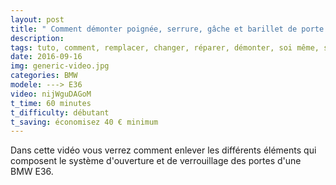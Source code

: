 ```yaml
---
layout: post
title: " Comment démonter poignée, serrure, gâche et barillet de porte sur BMW E36 "
description: 
tags: tuto, comment, remplacer, changer, réparer, démonter, soi même, serrure, gâche, barillet, poignée, porte, bmw, série 3, e36
date: 2016-09-16 
img: generic-video.jpg
categories: BMW
modele: ---> E36
video: nijWguDAGoM
t_time: 60 minutes    
t_difficulty: débutant
t_saving: économisez 40 € minimum
---
```

Dans cette vidéo vous verrez comment enlever les différents éléments qui composent le système d'ouverture et de verrouillage des portes d'une BMW E36.
